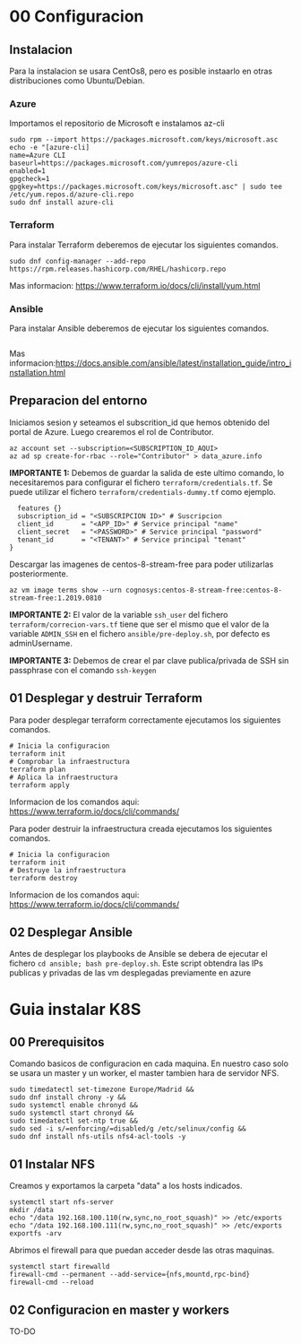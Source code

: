 # 00 Configuracion

## Instalacion
Para la instalacion se usara CentOs8, pero es posible instaarlo en otras distribuciones como Ubuntu/Debian.

### Azure
Importamos el repositorio de Microsoft e instalamos az-cli

```
sudo rpm --import https://packages.microsoft.com/keys/microsoft.asc
echo -e "[azure-cli]
name=Azure CLI
baseurl=https://packages.microsoft.com/yumrepos/azure-cli
enabled=1
gpgcheck=1
gpgkey=https://packages.microsoft.com/keys/microsoft.asc" | sudo tee /etc/yum.repos.d/azure-cli.repo
sudo dnf install azure-cli
```

### Terraform
Para instalar Terraform deberemos de ejecutar los siguientes comandos.

```sudo dnf install -y dnf-plugins-core
sudo dnf config-manager --add-repo https://rpm.releases.hashicorp.com/RHEL/hashicorp.repo
```
Mas informacion: https://www.terraform.io/docs/cli/install/yum.html

### Ansible
Para instalar Ansible deberemos de ejecutar los siguientes comandos.

```sudo dnf install -y ansible
```
Mas informacion:https://docs.ansible.com/ansible/latest/installation_guide/intro_installation.html

## Preparacion del entorno
Iniciamos sesion y seteamos el subscrition_id que hemos obtenido del portal de Azure. Luego crearemos el rol de Contributor.

```az login
az account set --subscription=<SUBSCRIPTION_ID_AQUI>
az ad sp create-for-rbac --role="Contributor" > data_azure.info
```

**IMPORTANTE 1:** Debemos de guardar la salida de este ultimo comando, lo necesitaremos para configurar el fichero `terraform/credentials.tf`. Se puede utilizar el fichero `terraform/credentials-dummy.tf` como ejemplo.

```provider "azurerm" {
  features {}
  subscription_id = "<SUBSCRIPCION ID>" # Suscripcion
  client_id       = "<APP_ID>" # Service principal "name"
  client_secret   = "<PASSWORD>" # Service principal "password"
  tenant_id       = "<TENANT>" # Service principal "tenant"
}
```

Descargar las imagenes de centos-8-stream-free para poder utilizarlas posteriormente.
```az vm image terms acept --urn cognosys:centos-8-stream-free:centos-8-stream-free:1.2019.0810
az vm image terms show --urn cognosys:centos-8-stream-free:centos-8-stream-free:1.2019.0810
```

**IMPORTANTE 2:** El valor de la variable `ssh_user` del fichero `terraform/correcion-vars.tf` tiene que ser el mismo que el valor de la variable `ADMIN_SSH` en el fichero `ansible/pre-deploy.sh`, por defecto es adminUsername.

**IMPORTANTE 3:** Debemos de crear el par clave publica/privada de SSH sin passphrase con el comando ```ssh-keygen```


## 01 Desplegar y destruir Terraform

Para poder desplegar terraform correctamente ejecutamos los siguientes comandos.
```cd terraform
# Inicia la configuracion
terraform init
# Comprobar la infraestructura
terraform plan
# Aplica la infraestructura
terraform apply
```
Informacion de los comandos aqui: https://www.terraform.io/docs/cli/commands/


Para poder destruir la infraestructura creada ejecutamos los siguientes comandos.
```cd terraform
# Inicia la configuracion
terraform init
# Destruye la infraestructura
terraform destroy
```

Informacion de los comandos aqui: https://www.terraform.io/docs/cli/commands/

## 02 Desplegar Ansible
Antes de desplegar los playbooks de Ansible se debera de ejecutar el fichero `cd ansible; bash pre-deploy.sh`.
Este script obtendra las IPs publicas y privadas de las vm desplegadas previamente en azure

# Guia instalar K8S
## 00 Prerequisitos
Comando basicos de configuracion en cada maquina. En nuestro caso solo se usara un master y un worker, el master tambien hara de servidor NFS.

```sudo dnf update -y &&
sudo timedatectl set-timezone Europe/Madrid &&
sudo dnf install chrony -y &&
sudo systemctl enable chronyd &&
sudo systemctl start chronyd &&
sudo timedatectl set-ntp true &&
sudo sed -i s/=enforcing/=disabled/g /etc/selinux/config &&
sudo dnf install nfs-utils nfs4-acl-tools -y
```

## 01 Instalar NFS
Creamos y exportamos la carpeta "data" a los hosts indicados.

```systemctl enable nfs-server
systemctl start nfs-server
mkdir /data
echo "/data 192.168.100.110(rw,sync,no_root_squash)" >> /etc/exports
echo "/data 192.168.100.111(rw,sync,no_root_squash)" >> /etc/exports
exportfs -arv
```

Abrimos el firewall para que puedan acceder desde las otras maquinas.
```systemctl enable firewalld
systemctl start firewalld
firewall-cmd --permanent --add-service={nfs,mountd,rpc-bind}
firewall-cmd --reload
```

## 02 Configuracion en master y workers

TO-DO
